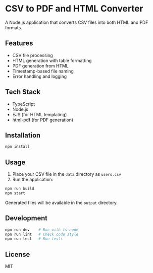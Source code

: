 # CSV to PDF and HTML Converter

A Node.js application that converts CSV files into both HTML and PDF formats.

## Features

- CSV file processing
- HTML generation with table formatting
- PDF generation from HTML
- Timestamp-based file naming
- Error handling and logging

## Tech Stack

- TypeScript
- Node.js
- EJS (for HTML templating)
- html-pdf (for PDF generation)

## Installation

```bash
npm install
```

## Usage

1. Place your CSV file in the `data` directory as `users.csv`
2. Run the application:

```bash
npm run build
npm start
```

Generated files will be available in the `output` directory.

## Development

```bash
npm run dev    # Run with ts-node
npm run lint   # Check code style
npm run test   # Run tests
```

## License

MIT
